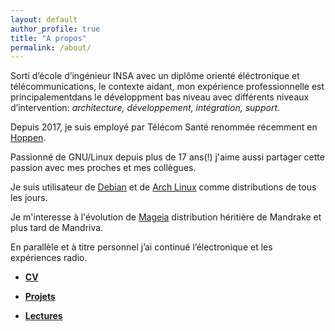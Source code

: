 ```yaml
---
layout: default
author_profile: true
title: "A propos"
permalink: /about/
---
```


Sorti d’école d’ingénieur INSA avec un diplôme orienté éléctronique et télécommunications, le contexte aidant, mon expérience professionnelle est principalementdans le développment bas niveau avec différents niveaux d’intervention: *architecture, développement, intégration, support.*

Depuis 2017, je suis employé par Télécom Santé renommée récemment en [Hoppen](https://www.hoppen.care/).

Passionné de GNU/Linux depuis plus de 17 ans(!) j'aime aussi partager cette passion avec mes proches et mes collègues.

Je suis utilisateur de [Debian](https://www.debian.org/) et de [Arch Linux](https://www.archlinux.org/) comme distributions de tous les jours.

Je m'interesse à l'évolution de [Mageia](https://www.mageia.org/en/) distribution héritière de Mandrake et plus tard de Mandriva.   

En parallèle et à titre personnel j’ai continué l’électronique et les expériences radio.

- **[CV][link-resume]**

- **[Projets][link-projects]**

- **[Lectures][link-readings]**

[link-resume]: ../resume/
[link-projects]: ../projects/projects/
[link-readings]: ../readings/readings/
